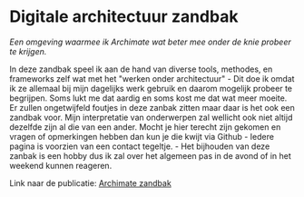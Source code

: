 # Digitale architectuur zandbak
*Een omgeving waarmee ik Archimate wat beter mee onder de knie probeer te krijgen.*

In deze zandbak speel ik aan de hand van diverse tools, methodes, en frameworks zelf wat met het "werken onder architectuur" - Dit doe ik omdat ik ze allemaal bij mijn dagelijks werk  gebruik en daarom mogelijk probeer te begrijpen. Soms lukt me dat aardig en soms kost me dat wat meer moeite. Er zullen ongetwijfeld foutjes in deze zanbak zitten maar daar is het ook een zandbak voor. Mijn interpretatie van onderwerpen zal wellicht ook niet altijd dezelfde zijn al die van een ander. Mocht je hier terecht zijn gekomen en vragen of opmerkingen hebben dan kun je die kwijt via Github - Iedere pagina is voorzien van een contact tegeltje. - Het bijhouden van deze zanbak is een hobby dus ik zal over het algemeen pas in de avond of in het weekend kunnen reageren. 

Link naar de publicatie: [Archimate zandbak](https://mpcs75.github.io/archimate-zandbak/?view=id-3dfc8b7ffd1240b397e82ae674370b1d)
